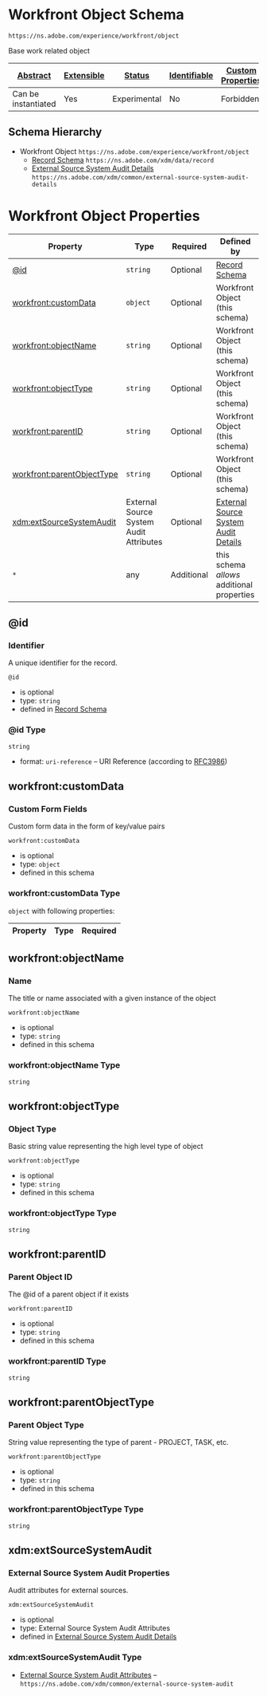 
# Workfront Object Schema

```
https://ns.adobe.com/experience/workfront/object
```

Base work related object

| [Abstract](../../../../abstract.md) | [Extensible](../../../../extensions.md) | [Status](../../../../status.md) | [Identifiable](../../../../id.md) | [Custom Properties](../../../../extensions.md) | [Additional Properties](../../../../extensions.md) | Defined In |
|-------------------------------------|-----------------------------------------|---------------------------------|-----------------------------------|------------------------------------------------|----------------------------------------------------|------------|
| Can be instantiated | Yes | Experimental | No | Forbidden | Permitted | [adobe/experience/workfront/workobject.schema.json](adobe/experience/workfront/workobject.schema.json) |
## Schema Hierarchy

* Workfront Object `https://ns.adobe.com/experience/workfront/object`
  * [Record Schema](../../../behaviors/record.schema.md) `https://ns.adobe.com/xdm/data/record`
  * [External Source System Audit Details](../../../fieldgroups/shared/external-source-system-audit-details.schema.md) `https://ns.adobe.com/xdm/common/external-source-system-audit-details`


# Workfront Object Properties

| Property | Type | Required | Defined by |
|----------|------|----------|------------|
| [@id](#id) | `string` | Optional | [Record Schema](../../../behaviors/record.schema.md#id) |
| [workfront:customData](#workfrontcustomdata) | `object` | Optional | Workfront Object (this schema) |
| [workfront:objectName](#workfrontobjectname) | `string` | Optional | Workfront Object (this schema) |
| [workfront:objectType](#workfrontobjecttype) | `string` | Optional | Workfront Object (this schema) |
| [workfront:parentID](#workfrontparentid) | `string` | Optional | Workfront Object (this schema) |
| [workfront:parentObjectType](#workfrontparentobjecttype) | `string` | Optional | Workfront Object (this schema) |
| [xdm:extSourceSystemAudit](#xdmextsourcesystemaudit) | External Source System Audit Attributes | Optional | [External Source System Audit Details](../../../fieldgroups/shared/external-source-system-audit-details.schema.md#xdmextsourcesystemaudit) |
| `*` | any | Additional | this schema *allows* additional properties |

## @id
### Identifier

A unique identifier for the record.

`@id`
* is optional
* type: `string`
* defined in [Record Schema](../../../behaviors/record.schema.md#id)

### @id Type


`string`
* format: `uri-reference` – URI Reference (according to [RFC3986](https://tools.ietf.org/html/rfc3986))






## workfront:customData
### Custom Form Fields

Custom form data in the form of key/value pairs

`workfront:customData`
* is optional
* type: `object`
* defined in this schema

### workfront:customData Type


`object` with following properties:


| Property | Type | Required |
|----------|------|----------|






## workfront:objectName
### Name

The title or name associated with a given instance of the object

`workfront:objectName`
* is optional
* type: `string`
* defined in this schema

### workfront:objectName Type


`string`






## workfront:objectType
### Object Type

Basic string value representing the high level type of object

`workfront:objectType`
* is optional
* type: `string`
* defined in this schema

### workfront:objectType Type


`string`






## workfront:parentID
### Parent Object ID

The @id of a parent object if it exists

`workfront:parentID`
* is optional
* type: `string`
* defined in this schema

### workfront:parentID Type


`string`






## workfront:parentObjectType
### Parent Object Type

String value representing the type of parent - PROJECT, TASK, etc.

`workfront:parentObjectType`
* is optional
* type: `string`
* defined in this schema

### workfront:parentObjectType Type


`string`






## xdm:extSourceSystemAudit
### External Source System Audit Properties

Audit attributes for external sources.

`xdm:extSourceSystemAudit`
* is optional
* type: External Source System Audit Attributes
* defined in [External Source System Audit Details](../../../fieldgroups/shared/external-source-system-audit-details.schema.md#xdmextsourcesystemaudit)

### xdm:extSourceSystemAudit Type


* [External Source System Audit Attributes](../../../datatypes/auditing/external-source-system-audit.schema.md) – `https://ns.adobe.com/xdm/common/external-source-system-audit`




